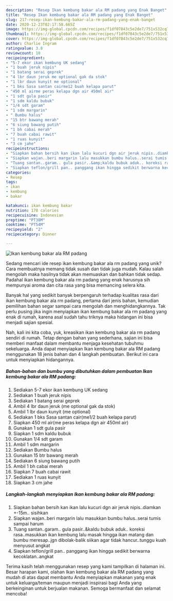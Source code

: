 ```yaml
---
description: "Resep Ikan kembung bakar ala RM padang yang Enak Banget"
title: "Resep Ikan kembung bakar ala RM padang yang Enak Banget"
slug: 217-resep-ikan-kembung-bakar-ala-rm-padang-yang-enak-banget
date: 2020-12-23T02:17:58.665Z
image: https://img-global.cpcdn.com/recipes/f1df07843c5e2de7/751x532cq70/ikan-kembung-bakar-ala-rm-padang-foto-resep-utama.jpg
thumbnail: https://img-global.cpcdn.com/recipes/f1df07843c5e2de7/751x532cq70/ikan-kembung-bakar-ala-rm-padang-foto-resep-utama.jpg
cover: https://img-global.cpcdn.com/recipes/f1df07843c5e2de7/751x532cq70/ikan-kembung-bakar-ala-rm-padang-foto-resep-utama.jpg
author: Charlie Ingram
ratingvalue: 3.8
reviewcount: 10
recipeingredient:
- "5-7 ekor ikan kembung UK sedang"
- "1 buah jeruk nipis"
- "1 batang serai geprek"
- "4 lbr daun jeruk me optional gak da stok"
- "1 lbr daun kunyit me optional"
- "1 bks Sasa santan cairme12 buah kelapa parut"
- "450 ml airme peras kelapa dgn air 450ml air"
- "1 sdt gula pasir"
- "1 sdm kaldu bubuk"
- "1/4 sdt garam"
- "1 sdm margarin"
- " Bumbu halus"
- "15 btr bawang merah"
- "6 siung bawang putih"
- "1 bh cabai merah"
- "7 buah cabai rawit"
- "1 ruas kunyit"
- "3 cm jahe"
recipeinstructions:
- "Siapkan bahan bersih kan ikan lalu kucuri dgn air jeruk nipis..diamkan +-15m.. sisihkan"
- "Siapkan wajan..beri margarin lalu masukkan bumbu halus..serai tumis sampai harum"
- "Tuang santan..garam.. gula pasir..&amp;kaldu bubuk aduk.. koreksi rasa..masukkan ikan kembung lalu masak hingga ikan matang dan bumbu meresap..jgn dibolak-balik siikan agar tidak hancur..tunggu kuah menyusut angkat"
- "Siapkan teflon/grill pan.. panggang ikan hingga sedikit berwarna kecoklatan..angkat"
categories:
- Resep
tags:
- ikan
- kembung
- bakar

katakunci: ikan kembung bakar 
nutrition: 178 calories
recipecuisine: Indonesian
preptime: "PT38M"
cooktime: "PT54M"
recipeyield: "2"
recipecategory: Dinner

---
```



![Ikan kembung bakar ala RM padang](https://img-global.cpcdn.com/recipes/f1df07843c5e2de7/751x532cq70/ikan-kembung-bakar-ala-rm-padang-foto-resep-utama.jpg)

Sedang mencari ide resep ikan kembung bakar ala rm padang yang unik? Cara membuatnya memang tidak susah dan tidak juga mudah. Kalau salah mengolah maka hasilnya tidak akan memuaskan dan bahkan tidak sedap. Padahal ikan kembung bakar ala rm padang yang enak harusnya sih mempunyai aroma dan cita rasa yang bisa memancing selera kita.



Banyak hal yang sedikit banyak berpengaruh terhadap kualitas rasa dari ikan kembung bakar ala rm padang, pertama dari jenis bahan, kemudian pemilihan bahan segar sampai cara mengolah dan menghidangkannya. Tak perlu pusing jika ingin menyiapkan ikan kembung bakar ala rm padang yang enak di rumah, karena asal sudah tahu triknya maka hidangan ini bisa menjadi sajian spesial.


Nah, kali ini kita coba, yuk, kreasikan ikan kembung bakar ala rm padang sendiri di rumah. Tetap dengan bahan yang sederhana, sajian ini bisa memberi manfaat dalam membantu menjaga kesehatan tubuhmu sekeluarga. Anda dapat menyiapkan Ikan kembung bakar ala RM padang menggunakan 18 jenis bahan dan 4 langkah pembuatan. Berikut ini cara untuk menyiapkan hidangannya.

<!--inarticleads1-->

##### Bahan-bahan dan bumbu yang dibutuhkan dalam pembuatan Ikan kembung bakar ala RM padang:

1. Sediakan 5-7 ekor ikan kembung UK sedang
1. Sediakan 1 buah jeruk nipis
1. Sediakan 1 batang serai geprek
1. Ambil 4 lbr daun jeruk (me optional gak da stok)
1. Ambil 1 lbr daun kunyit (me optional)
1. Sediakan 1 bks Sasa santan cair(me1/2 buah kelapa parut)
1. Siapkan 450 ml air(me peras kelapa dgn air 450ml air)
1. Gunakan 1 sdt gula pasir
1. Siapkan 1 sdm kaldu bubuk
1. Gunakan 1/4 sdt garam
1. Ambil 1 sdm margarin
1. Sediakan  Bumbu halus
1. Gunakan 15 btr bawang merah
1. Sediakan 6 siung bawang putih
1. Ambil 1 bh cabai merah
1. Siapkan 7 buah cabai rawit
1. Sediakan 1 ruas kunyit
1. Siapkan 3 cm jahe




<!--inarticleads2-->

##### Langkah-langkah menyiapkan Ikan kembung bakar ala RM padang:

1. Siapkan bahan bersih kan ikan lalu kucuri dgn air jeruk nipis..diamkan +-15m.. sisihkan
1. Siapkan wajan..beri margarin lalu masukkan bumbu halus..serai tumis sampai harum
1. Tuang santan..garam.. gula pasir..&amp;kaldu bubuk aduk.. koreksi rasa..masukkan ikan kembung lalu masak hingga ikan matang dan bumbu meresap..jgn dibolak-balik siikan agar tidak hancur..tunggu kuah menyusut angkat
1. Siapkan teflon/grill pan.. panggang ikan hingga sedikit berwarna kecoklatan..angkat




Terima kasih telah menggunakan resep yang kami tampilkan di halaman ini. Besar harapan kami, olahan Ikan kembung bakar ala RM padang yang mudah di atas dapat membantu Anda menyiapkan makanan yang enak untuk keluarga/teman maupun menjadi inspirasi bagi Anda yang berkeinginan untuk berjualan makanan. Semoga bermanfaat dan selamat mencoba!
